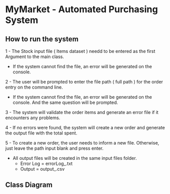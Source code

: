 # MyMarket - Automated Purchasing System

## How to run the system

1 - The Stock input file ( Items dataset ) needd to be entered as the first Argument to the main class.
  - If the system cannot find the file, an error will be generated on the console.

2 - The user will be prompted to enter the file path ( full path ) for the order entry on the command line.
  - If the system cannot find the file, an error will be generated on the console. And the same question will be prompted.
  
3 - The system will validate the order items and generate an error file if it encounters any problems.

4 - If no errors were found, the system will create a new order and generate the output file with the total spent.

5 - To create a new order, the user needs to inform a new file. Otherwise, just leave the path input blank and press enter.

* All output files will be created in the same input files folder.
  - Error Log = errorLog_<timestap>.txt
  - Output = output_<timestap>.csv

## Class Diagram




